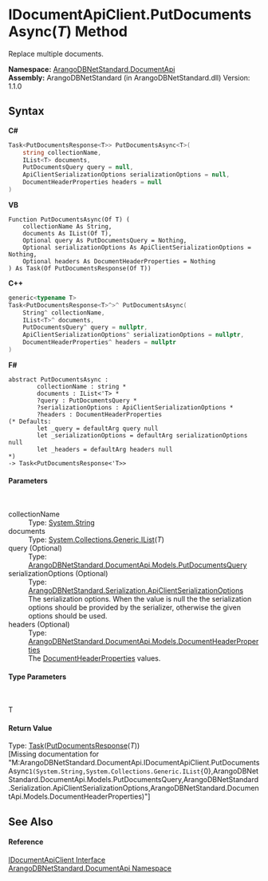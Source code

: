 # IDocumentApiClient.PutDocumentsAsync(*T*) Method 
 

Replace multiple documents.

**Namespace:**&nbsp;<a href="927cb31f-380a-2bf4-a1ca-09ab720e232b">ArangoDBNetStandard.DocumentApi</a><br />**Assembly:**&nbsp;ArangoDBNetStandard (in ArangoDBNetStandard.dll) Version: 1.1.0

## Syntax

**C#**<br />
``` C#
Task<PutDocumentsResponse<T>> PutDocumentsAsync<T>(
	string collectionName,
	IList<T> documents,
	PutDocumentsQuery query = null,
	ApiClientSerializationOptions serializationOptions = null,
	DocumentHeaderProperties headers = null
)

```

**VB**<br />
``` VB
Function PutDocumentsAsync(Of T) ( 
	collectionName As String,
	documents As IList(Of T),
	Optional query As PutDocumentsQuery = Nothing,
	Optional serializationOptions As ApiClientSerializationOptions = Nothing,
	Optional headers As DocumentHeaderProperties = Nothing
) As Task(Of PutDocumentsResponse(Of T))
```

**C++**<br />
``` C++
generic<typename T>
Task<PutDocumentsResponse<T>^>^ PutDocumentsAsync(
	String^ collectionName, 
	IList<T>^ documents, 
	PutDocumentsQuery^ query = nullptr, 
	ApiClientSerializationOptions^ serializationOptions = nullptr, 
	DocumentHeaderProperties^ headers = nullptr
)
```

**F#**<br />
``` F#
abstract PutDocumentsAsync : 
        collectionName : string * 
        documents : IList<'T> * 
        ?query : PutDocumentsQuery * 
        ?serializationOptions : ApiClientSerializationOptions * 
        ?headers : DocumentHeaderProperties 
(* Defaults:
        let _query = defaultArg query null
        let _serializationOptions = defaultArg serializationOptions null
        let _headers = defaultArg headers null
*)
-> Task<PutDocumentsResponse<'T>> 

```


#### Parameters
&nbsp;<dl><dt>collectionName</dt><dd>Type: <a href="https://docs.microsoft.com/dotnet/api/system.string" target="_blank" rel="noopener noreferrer">System.String</a><br /></dd><dt>documents</dt><dd>Type: <a href="https://docs.microsoft.com/dotnet/api/system.collections.generic.ilist-1" target="_blank" rel="noopener noreferrer">System.Collections.Generic.IList</a>(*T*)<br /></dd><dt>query (Optional)</dt><dd>Type: <a href="6b7d9660-6073-52cb-ee0c-b95bdf513138">ArangoDBNetStandard.DocumentApi.Models.PutDocumentsQuery</a><br /></dd><dt>serializationOptions (Optional)</dt><dd>Type: <a href="4d2cfe44-8a3a-2efb-e814-c882bbee3e85">ArangoDBNetStandard.Serialization.ApiClientSerializationOptions</a><br />The serialization options. When the value is null the the serialization options should be provided by the serializer, otherwise the given options should be used.</dd><dt>headers (Optional)</dt><dd>Type: <a href="ec926014-3226-807e-03cf-3e590a993eb8">ArangoDBNetStandard.DocumentApi.Models.DocumentHeaderProperties</a><br />The <a href="ec926014-3226-807e-03cf-3e590a993eb8">DocumentHeaderProperties</a> values.</dd></dl>

#### Type Parameters
&nbsp;<dl><dt>T</dt><dd /></dl>

#### Return Value
Type: <a href="https://docs.microsoft.com/dotnet/api/system.threading.tasks.task-1" target="_blank" rel="noopener noreferrer">Task</a>(<a href="2d7607d1-805e-7921-0e20-150a9adbe96d">PutDocumentsResponse</a>(*T*))<br />\[Missing <returns> documentation for "M:ArangoDBNetStandard.DocumentApi.IDocumentApiClient.PutDocumentsAsync``1(System.String,System.Collections.Generic.IList{``0},ArangoDBNetStandard.DocumentApi.Models.PutDocumentsQuery,ArangoDBNetStandard.Serialization.ApiClientSerializationOptions,ArangoDBNetStandard.DocumentApi.Models.DocumentHeaderProperties)"\]

## See Also


#### Reference
<a href="51df5b95-04af-da7c-e481-e78cd0e61d1c">IDocumentApiClient Interface</a><br /><a href="927cb31f-380a-2bf4-a1ca-09ab720e232b">ArangoDBNetStandard.DocumentApi Namespace</a><br />
